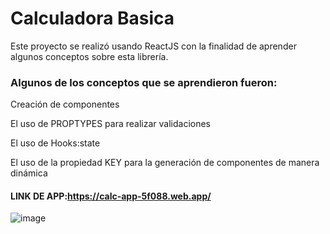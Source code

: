 # Calculadora Basica 

Este proyecto se realizó usando ReactJS con la finalidad de aprender algunos conceptos sobre esta librería. 

### Algunos de los conceptos que se aprendieron fueron: 

Creación de componentes 

El uso de PROPTYPES para realizar validaciones 

El uso de Hooks:state 

El uso de la propiedad KEY para la generación de componentes de manera dinámica 

#### LINK DE APP:https://calc-app-5f088.web.app/

![image](https://user-images.githubusercontent.com/69659103/146984786-29a9451c-b304-4e9f-8f82-9ba155da7c97.png)


